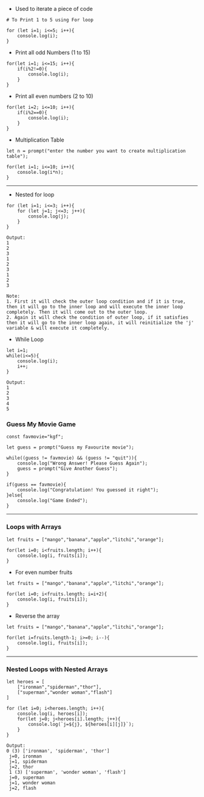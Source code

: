 - Used to iterate a piece of code
```
# To Print 1 to 5 using For loop

for (let i=1; i<=5; i++){
	console.log(i);
}
```

- Print all odd Numbers (1 to 15)
```
for(let i=1; i<=15; i++){
    if(i%2!=0){
        console.log(i);
    }
}
```

- Print all even numbers (2 to 10)
```
for(let i=2; i<=10; i++){
    if(i%2==0){
        console.log(i);
    }
}
```

- Multiplication Table
```
let n = prompt("enter the number you want to create multiplication table");

for(let i=1; i<=10; i++){
    console.log(i*n);
}
```
---------------------------------
- Nested for loop
```
for (let i=1; i<=3; i++){
	for (let j=1; j<=3; j++){
		console.log(j);
	}
}

Output:
1
2
3
1
2
3
1
2
3

Note:
1. First it will check the outer loop condition and if it is true, then it will go to the inner loop and will execute the inner loop completely. Then it will come out to the outer loop.
2. Again it will check the condition of outer loop, if it satisfies then it will go to the inner loop again, it will reinitialize the 'j' variable & will execute it completely.
```

- While Loop
```
let i=1;
while(i<=5){
	console.log(i);
	i++;
}

Output:
1
2
3
4
5
```

### Guess My Movie Game

```
const favmovie="kgf";

let guess = prompt("Guess my Favourite movie");

while((guess != favmovie) && (guess != "quit")){
    console.log("Wrong Answer! Please Guess Again");
    guess = prompt("Give Another Guess");
}

if(guess == favmovie){
    console.log("Congratulation! You guessed it right");
}else{
    console.log("Game Ended");
}
```
-------------------------
### Loops with Arrays

```
let fruits = ["mango","banana","apple","litchi","orange"];

for(let i=0; i<fruits.length; i++){
	console.log(i, fruits[i]);
}
```
- For even number fruits
```
let fruits = ["mango","banana","apple","litchi","orange"];

for(let i=0; i<fruits.length; i=i+2){
	console.log(i, fruits[i]);
}
```
- Reverse the array
```
let fruits = ["mango","banana","apple","litchi","orange"];

for(let i=fruits.length-1; i>=0; i--){
    console.log(i, fruits[i]);
}
```
-----------
### Nested Loops with Nested Arrays

```
let heroes = [
    ["ironman","spiderman","thor"],
    ["superman","wonder woman","flash"]
]

for (let i=0; i<heroes.length; i++){
    console.log(i, heroes[i]);
    for(let j=0; j<heroes[i].length; j++){
        console.log(`j=${j}, ${heroes[i][j]}`);
    }
}

Output:
0 (3) ['ironman', 'spiderman', 'thor']
 j=0, ironman
 j=1, spiderman
 j=2, thor
 1 (3) ['superman', 'wonder woman', 'flash']
 j=0, superman
 j=1, wonder woman
 j=2, flash
```